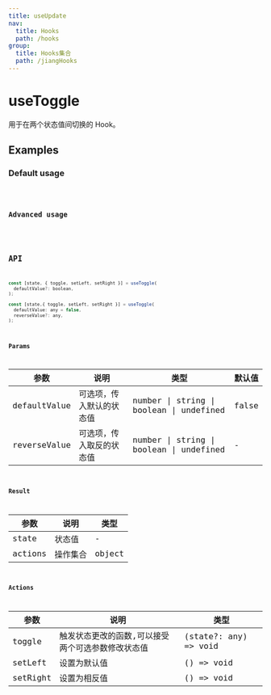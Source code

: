 ```yaml
---
title: useUpdate
nav:
  title: Hooks
  path: /hooks
group:
  title: Hooks集合
  path: /jiangHooks
---
```


# useToggle

用于在两个状态值间切换的 Hook。

## Examples

### Default usage

<code src="./demo/demo1.tsx" />

### Advanced usage

<code src="./demo/demo2.tsx" />

## API

```javascript
const [state, { toggle, setLeft, setRight }] = useToggle(
  defaultValue?: boolean,
);

const [state,{ toggle, setLeft, setRight }] = useToggle(
  defaultValue: any = false,
  reverseValue?: any,
);
```

### Params

| 参数         | 说明                     | 类型                                     | 默认值 |
| ------------ | ------------------------ | ---------------------------------------- | ------ |
| defaultValue | 可选项，传入默认的状态值 | number \| string \| boolean \| undefined | false  |
| reverseValue | 可选项，传入取反的状态值 | number \| string \| boolean \| undefined | -      |

### Result

| 参数    | 说明     | 类型   |
| ------- | -------- | ------ |
| state   | 状态值   | -      |
| actions | 操作集合 | object |

### Actions

| 参数     | 说明                                              | 类型                  |
| -------- | ------------------------------------------------- | --------------------- |
| toggle   | 触发状态更改的函数,可以接受两个可选参数修改状态值 | (state?: any) => void |
| setLeft  | 设置为默认值                                      | () => void            |
| setRight | 设置为相反值                                      | () => void            |
